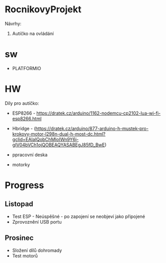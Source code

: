 # RocnikovyProjekt
Návrhy:

1. Autíčko na ovládání 


# sw

- PLATFORMIO


# HW

Díly pro autíčko: 

- ESP8266 - https://dratek.cz/arduino/1162-nodemcu-cp2102-lua-wi-fi-esp8266.html
 
- Hbridge - (https://dratek.cz/arduino/877-arduino-h-mustek-pro-krokovy-motor-l298n-dual-h-most-dc.html?gclid=EAIaIQobChMIoIWn9Y6j-gIV04bVCh1ojQOBEAQYASABEgJ85fD_BwE)

- ppracovní deska

- motorky


# Progress

 ## Listopad 
 - Test ESP - Neúspěšné - po zapojení se neobjeví jako připojené
 - Zprovoznění USB portu

## Prosinec
- Složení dílů dohromady
- Test motorů
